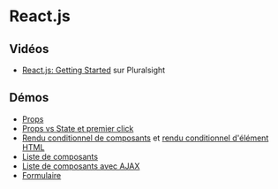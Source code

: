 # React.js #

## Vidéos ##

- [React.js: Getting Started](https://app.pluralsight.com/library/courses/react-js-getting-started/table-of-contents) sur Pluralsight

## Démos ##

- [Props](https://jsfiddle.net/bfcepegra/0cunnp1y/)
- [Props vs State et premier click](https://jsfiddle.net/bfcepegra/ekffLaux/)
- [Rendu conditionnel de composants](https://jsfiddle.net/bfcepegra/k1aw22hv/) et [rendu conditionnel d'élément HTML](https://jsfiddle.net/bfcepegra/a0f1t55z/)
- [Liste de composants](https://jsfiddle.net/bfcepegra/xwtp3o6j/)
- [Liste de composants avec AJAX](https://jsfiddle.net/bfcepegra/sddcz1j1/)
- [Formulaire](https://jsfiddle.net/bfcepegra/v23jay0e/)
